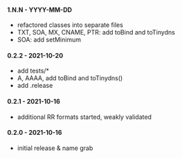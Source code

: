 
#### 1.N.N - YYYY-MM-DD

- refactored classes into separate files
- TXT, SOA, MX, CNAME, PTR: add toBind and toTinydns
- SOA: add setMinimum


#### 0.2.2 - 2021-10-20

- add tests/*
- A, AAAA, add toBind and toTinydns()
- add .release


#### 0.2.1 - 2021-10-16

- additional RR formats started, weakly validated


#### 0.2.0 - 2021-10-16

- initial release & name grab